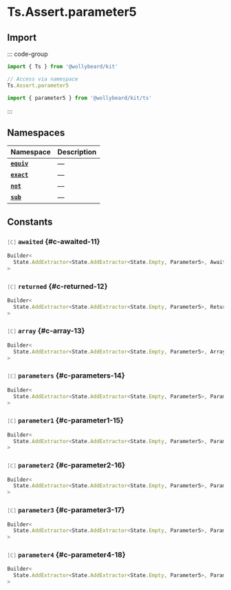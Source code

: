 # Ts.Assert.parameter5

## Import

::: code-group

```typescript [Namespace]
import { Ts } from '@wollybeard/kit'

// Access via namespace
Ts.Assert.parameter5
```

```typescript [Barrel]
import { parameter5 } from '@wollybeard/kit/ts'
```

:::

## Namespaces

| Namespace                                      | Description |
| ---------------------------------------------- | ----------- |
| [**`equiv`**](/api/ts/assert/parameter5/equiv) | —           |
| [**`exact`**](/api/ts/assert/parameter5/exact) | —           |
| [**`not`**](/api/ts/assert/parameter5/not)     | —           |
| [**`sub`**](/api/ts/assert/parameter5/sub)     | —           |

## Constants

### <span style="opacity: 0.6; font-weight: normal; font-size: 0.85em;">`[C]`</span> `awaited`<SourceLink inline href="https://github.com/jasonkuhrt/kit/blob/main/./src/utils/ts/assert/builder-generated/parameter5/$$.ts#L11" /> {#c-awaited-11}

```typescript
Builder<
  State.AddExtractor<State.AddExtractor<State.Empty, Parameter5>, Awaited$>
>
```

### <span style="opacity: 0.6; font-weight: normal; font-size: 0.85em;">`[C]`</span> `returned`<SourceLink inline href="https://github.com/jasonkuhrt/kit/blob/main/./src/utils/ts/assert/builder-generated/parameter5/$$.ts#L12" /> {#c-returned-12}

```typescript
Builder<
  State.AddExtractor<State.AddExtractor<State.Empty, Parameter5>, Returned>
>
```

### <span style="opacity: 0.6; font-weight: normal; font-size: 0.85em;">`[C]`</span> `array`<SourceLink inline href="https://github.com/jasonkuhrt/kit/blob/main/./src/utils/ts/assert/builder-generated/parameter5/$$.ts#L13" /> {#c-array-13}

```typescript
Builder<
  State.AddExtractor<State.AddExtractor<State.Empty, Parameter5>, ArrayElement>
>
```

### <span style="opacity: 0.6; font-weight: normal; font-size: 0.85em;">`[C]`</span> `parameters`<SourceLink inline href="https://github.com/jasonkuhrt/kit/blob/main/./src/utils/ts/assert/builder-generated/parameter5/$$.ts#L14" /> {#c-parameters-14}

```typescript
Builder<
  State.AddExtractor<State.AddExtractor<State.Empty, Parameter5>, Parameters$>
>
```

### <span style="opacity: 0.6; font-weight: normal; font-size: 0.85em;">`[C]`</span> `parameter1`<SourceLink inline href="https://github.com/jasonkuhrt/kit/blob/main/./src/utils/ts/assert/builder-generated/parameter5/$$.ts#L15" /> {#c-parameter1-15}

```typescript
Builder<
  State.AddExtractor<State.AddExtractor<State.Empty, Parameter5>, Parameter1>
>
```

### <span style="opacity: 0.6; font-weight: normal; font-size: 0.85em;">`[C]`</span> `parameter2`<SourceLink inline href="https://github.com/jasonkuhrt/kit/blob/main/./src/utils/ts/assert/builder-generated/parameter5/$$.ts#L16" /> {#c-parameter2-16}

```typescript
Builder<
  State.AddExtractor<State.AddExtractor<State.Empty, Parameter5>, Parameter2>
>
```

### <span style="opacity: 0.6; font-weight: normal; font-size: 0.85em;">`[C]`</span> `parameter3`<SourceLink inline href="https://github.com/jasonkuhrt/kit/blob/main/./src/utils/ts/assert/builder-generated/parameter5/$$.ts#L17" /> {#c-parameter3-17}

```typescript
Builder<
  State.AddExtractor<State.AddExtractor<State.Empty, Parameter5>, Parameter3>
>
```

### <span style="opacity: 0.6; font-weight: normal; font-size: 0.85em;">`[C]`</span> `parameter4`<SourceLink inline href="https://github.com/jasonkuhrt/kit/blob/main/./src/utils/ts/assert/builder-generated/parameter5/$$.ts#L18" /> {#c-parameter4-18}

```typescript
Builder<
  State.AddExtractor<State.AddExtractor<State.Empty, Parameter5>, Parameter4>
>
```
